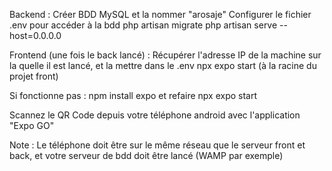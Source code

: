 Backend :
Créer BDD MySQL et la nommer "arosaje"
Configurer le fichier .env pour accéder à la bdd
php artisan migrate
php artisan serve --host=0.0.0.0

Frontend (une fois le back lancé) :
Récupérer l'adresse IP de la machine sur la quelle il est lancé, et la mettre dans le .env
npx expo start (à la racine du projet front)

Si fonctionne pas : npm install expo et refaire npx expo start






Scannez le QR Code depuis votre téléphone android avec l'application "Expo GO"

Note : Le téléphone doit être sur le même réseau que le serveur front et back, et votre serveur de bdd doit être lancé (WAMP par exemple)
